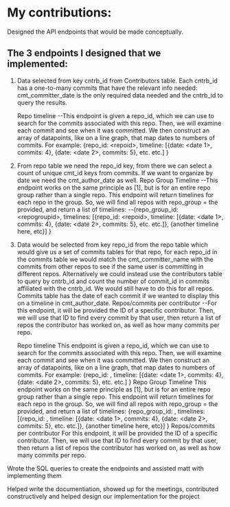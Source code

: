 # My contributions:
Designed the API endpoints that would be made conceptually. 

## The 3 endpoints I designed that we implemented:
  
1.	Data selected from key cntrb_id from Contributors table. Each cntrb_id has a one-to-many commits that have the relevant info needed: cmt_committer_date is the only required data needed and the cntrb_id to query the results.

	Repo timeline
	--This endpoint is given a repo_id, which we can use to search for the commits associated with this repo. Then, we will examine each commit and see when it was committed. We then construct an array of datapoints, like on a line graph, that map dates to numbers of commits. For example:
{repo_id: &lt;repoid&gt;,
timeline: [{date: &lt;date 1&gt;, commits: 4}, {date: &lt;date 2&gt;, commits: 5}, etc. etc.]
}


2.	From repo table we need the repo_id key, from there we can select a count of unique cmt_id keys from commits. If we want to organize by date we need the cmt_author_date as well.
	Repo Group Timeline
	--This endpoint works on the same principle as [1], but is for an entire repo group rather than a single repo. This endpoint will return timelines for each repo in the group. So, we will find all repos with repo_group = the provided, and return a list of timelines:
	--{repo_group_id: &lt;repogroupid&gt;,
timelines: [{repo_id: &lt;repoid&gt;,
timeline: [{date: &lt;date 1&gt;, commits: 4}, {date: &lt;date 2&gt;, commits: 5}, etc. etc.]},
{another timeline here, etc}]
}


3.	Data would be selected from key repo_id from the repo table which would give us a set of commits tables for that repo, for each repo_id in the commits table we would match the cmt_committer_name with the commits from other repos to see if the same user is committing in different repos. Alternatively we could instead use the contributors table to query by cntrb_id and count the number of commit_id in commits affiliated with the cntrb_id. We would still have to do this for all repos. Commits table has the date of each commit if we wanted to display this on a timeline in cmt_author_date.
	Repos/commits per contributor
	--For this endpoint, it will be provided the ID of a specific contributor. Then, we will use that ID to find every commit by that user, then return a list of repos the contributor has worked on, as well as how many commits per repo.

	Repo timeline This endpoint is given a repo_id, which we can use to search for the commits associated with this repo. Then, we will examine each commit and see when it was committed. We then construct an array of datapoints, like on a line graph, that map dates to numbers of commits. For example: {repo_id: , timeline: [{date: <date 1>, commits: 4}, {date: <date 2>, commits: 5}, etc. etc.] }
	Repo Group Timeline This endpoint works on the same principle as [1], but is for an entire repo group rather than a single repo. This endpoint will return timelines for each repo in the group. So, we will find all repos with repo_group = the provided, and return a list of timelines: {repo_group_id: , timelines: [{repo_id: , timeline: [{date: <date 1>, commits: 4}, {date: <date 2>, commits: 5}, etc. etc.]}, {another timeline here, etc}] }
	Repos/commits per contributor For this endpoint, it will be provided the ID of a specific contributor. Then, we will use that ID to find every commit by that user, then return a list of repos the contributor has worked on, as well as how many commits per repo.


Wrote the SQL queries to create the endpoints and assisted matt with implementing them
      
      
Helped write the documentiation, showed up for the meetings, contributed constructively and helped design our implementation for the project
